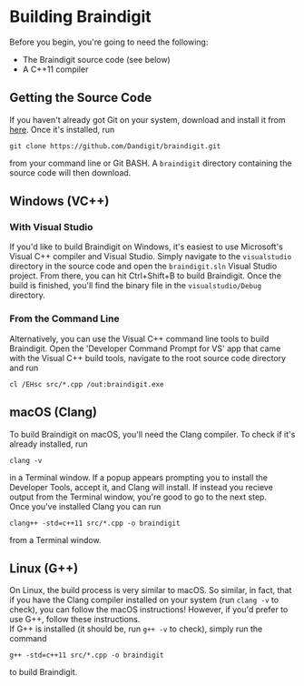 # Building Braindigit
Before you begin, you're going to need the following:
* The Braindigit source code (see below)
* A C++11 compiler

## Getting the Source Code
If you haven't already got Git on your system, download and install it from [here](https://git-scm.com/downloads). Once it's 
installed, run
```
git clone https://github.com/Dandigit/braindigit.git
```
from your command line or Git BASH. A `braindigit` directory containing the source code will then download.

## Windows (VC++)
### With Visual Studio
If you'd like to build Braindigit on Windows, it's easiest to use Microsoft's Visual C++ compiler and Visual Studio. Simply
navigate to the `visualstudio` directory in the source code and open the `braindigit.sln` Visual Studio project. From there, 
you can hit Ctrl+Shift+B to build Braindigit. Once the build is finished, you'll find the binary file in the 
`visualstudio/Debug` directory.

### From the Command Line
Alternatively, you can use the Visual C++ command line tools to build Braindigit. Open the 'Developer Command Prompt for VS' 
app that came with the Visual C++ build tools, navigate to the root source code directory and run
```
cl /EHsc src/*.cpp /out:braindigit.exe
```

## macOS (Clang)
To build Braindigit on macOS, you'll need the Clang compiler. To check if it's already installed, run
```
clang -v
```
in a Terminal window. If a popup appears prompting you to install the Developer Tools, accept it, and Clang will install. If 
instead you recieve output from the Terminal window, you're good to go to the next step. \
Once you've installed Clang you can run
```
clang++ -std=c++11 src/*.cpp -o braindigit
```
from a Terminal window.

## Linux (G++)
On Linux, the build process is very similar to macOS. So similar, in fact, that if you have the Clang compiler installed on
your system (run `clang -v` to check), you can follow the macOS instructions! However, if you'd prefer to use G++, follow these
instructions. \
If G++ is installed (it should be, run `g++ -v` to check), simply run the command
```
g++ -std=c++11 src/*.cpp -o braindigit
```
to build Braindigit.
